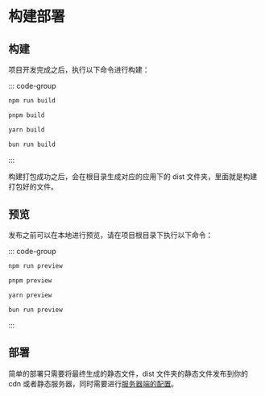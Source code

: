 # 构建部署

## 构建

项目开发完成之后，执行以下命令进行构建：

::: code-group

```bash [npm]
npm run build
```

```bash [pnpm]
pnpm build
```

```bash [yarn]
yarn build
```

```bash [bun]
bun run build
```

:::

构建打包成功之后，会在根目录生成对应的应用下的 dist 文件夹，里面就是构建打包好的文件。

## 预览

发布之前可以在本地进行预览，请在项目根目录下执行以下命令：

::: code-group

```bash [npm]
npm run preview
```

```bash [pnpm]
pnpm preview
```

```bash [yarn]
yarn preview
```

```bash [bun]
bun run preview
```

:::

## 部署

简单的部署只需要将最终生成的静态文件，dist 文件夹的静态文件发布到你的 cdn 或者静态服务器，同时需要进行[服务器端的配置](https://router.vuejs.org/zh/guide/essentials/history-mode.html#%E6%9C%8D%E5%8A%A1%E5%99%A8%E9%85%8D%E7%BD%AE%E7%A4%BA%E4%BE%8B)。
